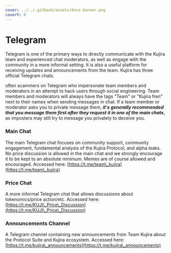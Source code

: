 ```yaml
---
cover: ../../.gitbook/assets/docs-banner.png
coverY: 0
---
```


# Telegram

Telegram is one of the primary ways to directly communicate with the Kujira team and experienced chat moderators, as well as engage with the community in a more informal setting. It is also a useful platform for receiving updates and announcements from the team. Kujira has three official Telegram chats.

often scammers on Telegram who impersonate team members and moderators in an attempt to hack users through social engineering. Team members and moderators will always have the tags "Team" or "Kujira fren" next to their names when sending messages in chat. If a team member or moderator asks you to private message them, _**it's generally recommended that you message them first after they request it in one of the main chats**_, as imposters may still try to message you privately to deceive you.

### Main Chat

The main Telegram chat focuses on community support, community engagement, fundamental analysis of the Kujira Protocol, and alpha leaks. No price discussion is allowed in the main chat and we strongly encourage it to be kept to an absolute minimum. Memes are of course allowed and encouraged. Accessed here: [https://t.me/team\_kujira](https://t.me/team\_kujira)

### Price Chat

A more informal Telegram chat that allows discussions about tokenomics/price action/etc. Accessed here: [https://t.me/KUJI\_Price\_Discussion](https://t.me/KUJI\_Price\_Discussion)

### Announcements Channel

A Telegram channel containing new announcements from Team Kujira about the Protocol Suite and Kujira ecosystem. Accessed here: [https://t.me/kujira\_announcements](https://t.me/kujira\_announcements)
